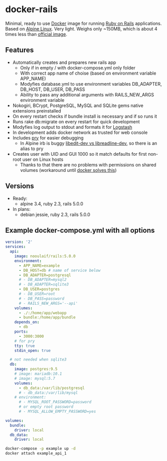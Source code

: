 # docker-rails

Minimal, ready to use [Docker](https://www.docker.com/) image for running [Ruby on Rails](http://rubyonrails.org/) applications.
Based on [Alpine Linux](https://www.alpinelinux.org/). Very light. Weighs only ~150MB, which is about 4 times less than [official image](https://hub.docker.com/_/rails/).

## Features
- Automatically creates and prepares new rails app
    * Only if in empty / with docker-compose.yml only folder
    * With correct app name of choise (based on environment variable APP_NAME)
    * Modyfies database.yml to use environment variables DB_ADAPTER, DB_HOST, DB_USER, DB_PASS
    * Ability to pass any additional arguments with RAILS_NEW_ARGS environment variable
- Nokogiri, BCrypt, PostgreSQL, MySQL and SQLite gems native extensions preinstalled
- On every restart checks if bundle install is necessary and if so runs it
- Runs rake db:migrate on every restart for quick development
- Modyfies log output to stdout and formats it for [Logstash](https://www.elastic.co/products/logstash)
- In development adds docker network as trusted for web console
- Includes [pry](http://pryrepl.org/) for easier debugging
    * In Alpine irb is buggy [libedit-dev vs libreadline-dev](https://github.com/docker-library/ruby/issues/75), so there is an alias to pry
- Creates user with UID and GUI 1000 so it match defaults for first non-root user on Linux hosts
    * Thanks to that there are no problems with permissions on shared volumes (workaround until [docker solves this](https://github.com/docker/docker/issues/2259))

## Versions
- Ready:
    * alpine 3.4, ruby 2.3, rails 5.0.0
- In plans:
    * debian jessie, ruby 2.3, rails 5.0.0

## Example docker-compose.yml with all options
```yaml
version: '2'
services:
  api:
    image: nooulaif/rails:5.0.0
    environment:
      - APP_NAME=example
      - DB_HOST=db # name of service below
      - DB_ADAPTER=postgresql
      # - DB_ADAPTER=mysql2
      # - DB_ADAPTER=sqlite3
      - DB_USER=postgres
      # - DB_USER=root
      # - DB_PASS=password
      # - RAILS_NEW_ARGS='--api'
    volumes:
      - ./:/home/app/webapp
      - bundle:/home/app/bundle
    depends_on:
      - db
    ports:
      - 3000:3000
    # for pry
    tty: true
    stdin_open: true

  # not needed when sqlite3
  db:
    image: postgres:9.5
    # image: mariadb:10.1
    # image: mysql:5.7
    volumes:
      - db_data:/var/lib/postgresql
      # - db_data:/var/lib/mysql
    # environment:
      # - MYSQL_ROOT_PASSWORD=password
      # or empty root password
      # - MYSQL_ALLOW_EMPTY_PASSWORD=yes

volumes:
  bundle:
    driver: local
  db_data:
    driver: local
```
```bash
docker-compose -p example up -d
docker attach example_api_1
```
